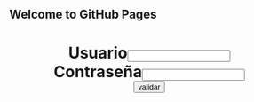 ## Welcome to GitHub Pages

<!DOCTYPE html>
<html>
<head>
	<meta charset="utf-8">
	<title>login</title>
	<script type="text/javascript" src="login.js"></script>
</head>
<body background="imagen5.png">
	<form>
		<h1>
			<div align="center">
				<label>Usuario</label><input type="text" id="Usu"><br>
		        <label>Contraseña</label><input type="text" id="Con"><br>
		        <input type="Button" value="validar" onclick="validar()">
	        </div>
	    </h1>
	</form>
</body>
</html>
